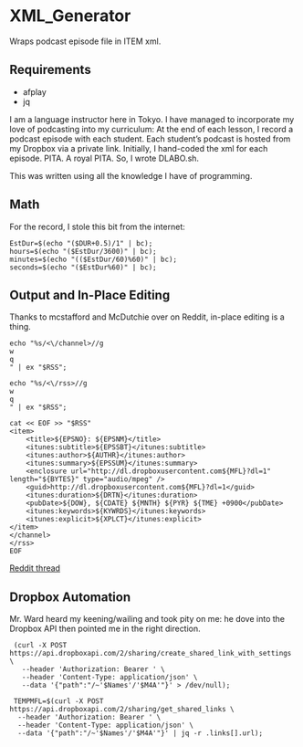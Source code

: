 # XML_Generator
Wraps podcast episode file in ITEM xml.

## Requirements
- afplay
- jq

I am a language instructor here in Tokyo.  I have managed to incorporate my love of podcasting into my curriculum: At the end of each lesson, I record a podcast episode with each student. Each student’s podcast is hosted from my Dropbox via a private link. Initially, I hand-coded the xml for each episode. PITA. A royal PITA. So, I wrote DLABO.sh.

This was written using all the knowledge I have of programming.

## Math
For the record, I stole this bit from the internet:

    EstDur=$(echo "($DUR+0.5)/1" | bc);
    hours=$(echo "($EstDur/3600)" | bc);
    minutes=$(echo "(($EstDur/60)%60)" | bc);
    seconds=$(echo "($EstDur%60)" | bc);

## Output and In-Place Editing
Thanks to mcstafford and McDutchie over on Reddit, in-place editing is a thing.

    echo "%s/<\/channel>//g
    w
    q
    " | ex "$RSS";

    echo "%s/<\/rss>//g
    w
    q
    " | ex "$RSS";

    cat << EOF >> "$RSS"
    <item>
        <title>${EPSNO}: ${EPSNM}</title>
        <itunes:subtitle>${EPSSBT}</itunes:subtitle>
        <itunes:author>${AUTHR}</itunes:author>
        <itunes:summary>${EPSSUM}</itunes:summary>
        <enclosure url="http://dl.dropboxusercontent.com${MFL}?dl=1" length="${BYTES}" type="audio/mpeg" />
        <guid>http://dl.dropboxusercontent.com${MFL}?dl=1</guid>
        <itunes:duration>${DRTN}</itunes:duration>
        <pubDate>${DOW}, ${CDATE} ${MNTH} ${PYR} ${TME} +0900</pubDate>
        <itunes:keywords>${KYWRDS}</itunes:keywords>
        <itunes:explicit>${XPLCT}</itunes:explicit>
    </item>
    </channel>
    </rss>
    EOF
    
[Reddit thread](http://www.reddit.com/r/bash/comments/326n0c/refactoringdebugginghalp_command_line_xml/)

 ## Dropbox Automation
 Mr. Ward heard my keening/wailing and took pity on me: he dove into the Dropbox API then pointed me in the right direction.
 
     (curl -X POST https://api.dropboxapi.com/2/sharing/create_shared_link_with_settings \
       --header 'Authorization: Bearer ' \
       --header 'Content-Type: application/json' \
       --data '{"path":"/~'$Names'/'$M4A'"}' > /dev/null);

     TEMPMFL=$(curl -X POST https://api.dropboxapi.com/2/sharing/get_shared_links \
      --header 'Authorization: Bearer ' \
      --header 'Content-Type: application/json' \
      --data '{"path":"/~'$Names'/'$M4A'"}' | jq -r .links[].url);
